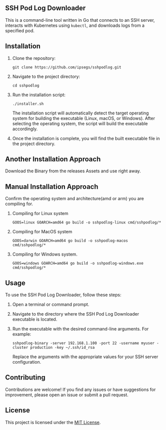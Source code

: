 
## SSH Pod Log Downloader

This is a command-line tool written in Go that connects to an SSH server, interacts with Kubernetes using `kubectl`, and downloads logs from a specified pod.

## Installation

1. Clone the repository:

   ```shell
   git clone https://github.com/ipsegs/sshpodlog.git
   ```

2. Navigate to the project directory:
   ```shell
   cd sshpodlog
   ```

3. Run the installation script:
   ```shell
   ./installer.sh
   ```

   The installation script will automatically detect the target operating system for building the executable (Linux, macOS, or Windows). After selecting the operating system, the script will build the executable accordingly.

4. Once the installation is complete, you will find the built executable file in the project directory.

## Another Installation Approach
 Download the Binary from the releases Assets and use right away. 

## Manual Installation Approach
 Confirm the operating system and architecture(amd or arm) you are compiling for.

1. Compiling for Linux system
   ```shell
   GOOS=linux GOARCH=amd64 go build -o sshpodlog-linux cmd/sshpodlog/*
   ```
2. Compiling for MacOS system
   ```shell
   GOOS=darwin GOARCH=amd64 go build -o sshpodlog-macos cmd/sshpodlog/*
   ```
3. Compiling for Windows system.
   ```shell
   GOOS=windows GOARCH=amd64 go build -o sshpodlog-windows.exe cmd/sshpodlog/*
   ```

## Usage

To use the SSH Pod Log Downloader, follow these steps:

1. Open a terminal or command prompt.

2. Navigate to the directory where the SSH Pod Log Downloader executable is located.

3. Run the executable with the desired command-line arguments. For example:
   ```shell
   sshpodlog-binary -server 192.168.1.100 -port 22 -username myuser -cluster production -key ~/.ssh/id_rsa
   ```

   Replace the arguments with the appropriate values for your SSH server configuration.

## Contributing

Contributions are welcome! If you find any issues or have suggestions for improvement, please open an issue or submit a pull request.

## License

This project is licensed under the [MIT License](LICENSE).